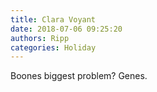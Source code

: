 ```yaml
---
title: Clara Voyant
date: 2018-07-06 09:25:20
authors: Ripp
categories: Holiday
---
```


 Boones biggest problem?
Genes.